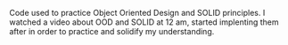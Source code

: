 Code used to practice Object Oriented Design and SOLID principles.
I watched a video about OOD and SOLID at 12 am, started implenting them after in order to practice and solidify my understanding.
